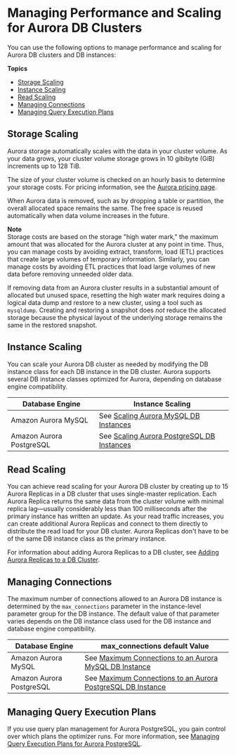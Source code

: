# Managing Performance and Scaling for Aurora DB Clusters<a name="Aurora.Managing.Performance"></a>

You can use the following options to manage performance and scaling for Aurora DB clusters and DB instances:

**Topics**
+ [Storage Scaling](#Aurora.Managing.Performance.StorageScaling)
+ [Instance Scaling](#Aurora.Managing.Performance.InstanceScaling)
+ [Read Scaling](#Aurora.Managing.Performance.ReadScaling)
+ [Managing Connections](#Aurora.Managing.MaxConnections)
+ [Managing Query Execution Plans](#Aurora.Managing.Optimizing)

## Storage Scaling<a name="Aurora.Managing.Performance.StorageScaling"></a>

Aurora storage automatically scales with the data in your cluster volume\. As your data grows, your cluster volume storage grows in 10 gibibyte \(GiB\) increments up to 128 TiB\. 

The size of your cluster volume is checked on an hourly basis to determine your storage costs\. For pricing information, see the [Aurora pricing page](https://aws.amazon.com/rds/aurora/pricing)\.

 When Aurora data is removed, such as by dropping a table or partition, the overall allocated space remains the same\. The free space is reused automatically when data volume increases in the future\. 

**Note**  
Storage costs are based on the storage "high water mark," the maximum amount that was allocated for the Aurora cluster at any point in time\. Thus, you can manage costs by avoiding extract, transform, load \(ETL\) practices that create large volumes of temporary information\. Similarly, you can manage costs by avoiding ETL practices that load large volumes of new data before removing unneeded older data\. 

 If removing data from an Aurora cluster results in a substantial amount of allocated but unused space, resetting the high water mark requires doing a logical data dump and restore to a new cluster, using a tool such as `mysqldump`\. Creating and restoring a snapshot does *not* reduce the allocated storage because the physical layout of the underlying storage remains the same in the restored snapshot\. 

## Instance Scaling<a name="Aurora.Managing.Performance.InstanceScaling"></a>

You can scale your Aurora DB cluster as needed by modifying the DB instance class for each DB instance in the DB cluster\. Aurora supports several DB instance classes optimized for Aurora, depending on database engine compatibility\.


| Database Engine | Instance Scaling | 
| --- | --- | 
|  Amazon Aurora MySQL  |  See [Scaling Aurora MySQL DB Instances](AuroraMySQL.Managing.Performance.md#AuroraMySQL.Managing.Performance.InstanceScaling)  | 
|  Amazon Aurora PostgreSQL  |  See [Scaling Aurora PostgreSQL DB Instances](AuroraPostgreSQL.Managing.md#AuroraPostgreSQL.Managing.Performance.InstanceScaling)  | 

## Read Scaling<a name="Aurora.Managing.Performance.ReadScaling"></a>

You can achieve read scaling for your Aurora DB cluster by creating up to 15 Aurora Replicas in a DB cluster that uses single\-master replication\. Each Aurora Replica returns the same data from the cluster volume with minimal replica lag—usually considerably less than 100 milliseconds after the primary instance has written an update\. As your read traffic increases, you can create additional Aurora Replicas and connect to them directly to distribute the read load for your DB cluster\. Aurora Replicas don't have to be of the same DB instance class as the primary instance\.

For information about adding Aurora Replicas to a DB cluster, see [Adding Aurora Replicas to a DB Cluster](aurora-replicas-adding.md)\.

## Managing Connections<a name="Aurora.Managing.MaxConnections"></a>

The maximum number of connections allowed to an Aurora DB instance is determined by the `max_connections` parameter in the instance\-level parameter group for the DB instance\. The default value of that parameter varies depends on the DB instance class used for the DB instance and database engine compatibility\.


| Database Engine | max\_connections default Value | 
| --- | --- | 
|  Amazon Aurora MySQL  |  See [Maximum Connections to an Aurora MySQL DB Instance](AuroraMySQL.Managing.Performance.md#AuroraMySQL.Managing.MaxConnections)  | 
|  Amazon Aurora PostgreSQL  |  See [Maximum Connections to an Aurora PostgreSQL DB Instance](AuroraPostgreSQL.Managing.md#AuroraPostgreSQL.Managing.MaxConnections)  | 

## Managing Query Execution Plans<a name="Aurora.Managing.Optimizing"></a>

If you use query plan management for Aurora PostgreSQL, you gain control over which plans the optimizer runs\. For more information, see [Managing Query Execution Plans for Aurora PostgreSQL](AuroraPostgreSQL.Optimize.md)\.